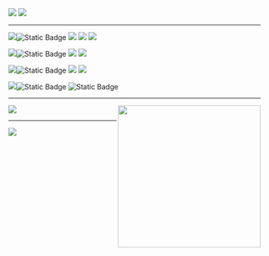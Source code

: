 <img src="https://img.shields.io/badge/Currently_learning-Astro-orange%22?style=for-the-badge&color=teal">
<img src="https://img.shields.io/badge/Next_on_the_chopping_block-Web%20Database-blue%22?style=for-the-badge&color=blue">
<hr>
<div>
<p>
<img src="https://img.shields.io/badge/90%25_-<-green?style=for-the-badge"><img alt="Static Badge" src="https://img.shields.io/badge/Knowledge_-=-green?style=for-the-badge">
<img src="https://img.shields.io/badge/HTML-FF8C00?style=for-the-badge&logo=HTML5&logoColor=ffffff"/> 
<img src="https://img.shields.io/badge/css-1E90FF?style=for-the-badge&logo=css3&logoColor=ffffff"/> 
<img src="https://img.shields.io/badge/figma-purple?style=for-the-badge&logo=figma&logoColor=ffffff"/></a>
</p>
<p><img src="https://img.shields.io/badge/50%25_-<-teal?style=for-the-badge"><img alt="Static Badge" src="https://img.shields.io/badge/Knowledge_-=-teal?style=for-the-badge">
<img src="https://img.shields.io/badge/javascript-FFD700?style=for-the-badge&logo=javascript&logoColor=A0522D"/>
<img src="https://img.shields.io/badge/python-black?style=for-the-badge&logo=python&logoColor=yellow"/>
</p> 
<p><img src="https://img.shields.io/badge/15%25_-<-blue?style=for-the-badge"><img alt="Static Badge" src="https://img.shields.io/badge/Knowledge_-=-blue?style=for-the-badge">
<img src="https://img.shields.io/badge/sass-DA70D6?style=for-the-badge&logo=sass&logoColor=ffffff"/> 
<img src="https://img.shields.io/badge/astro-454545?style=for-the-badge&logo=astro&logoColor=40E0D0"/>
</p>
<p><img src="https://img.shields.io/badge/15%25_->-orange?style=for-the-badge"><img alt="Static Badge" src="https://img.shields.io/badge/Knowledge_-=-orange?style=for-the-badge">
<img alt="Static Badge" src="https://img.shields.io/badge/C%23-black?logo=csharp&style=for-the-badge">
</div>
<hr>
<p>
<img height=285 align="right" src="https://github-readme-streak-stats.herokuapp.com?user=stiantha&theme=dark&layout=compact&card_width=330" />
</p>
<p>
<img align="center ight" src="https://github-readme-stats.vercel.app/api/top-langs?username=stiantha&theme=dark#gh-dark-mode-only&card_width=520" />
</p>
<hr>
<img src="https://komarev.com/ghpvc/?username=stiantha&label=Profile%20views&color=145369&style=for-the-badge">
